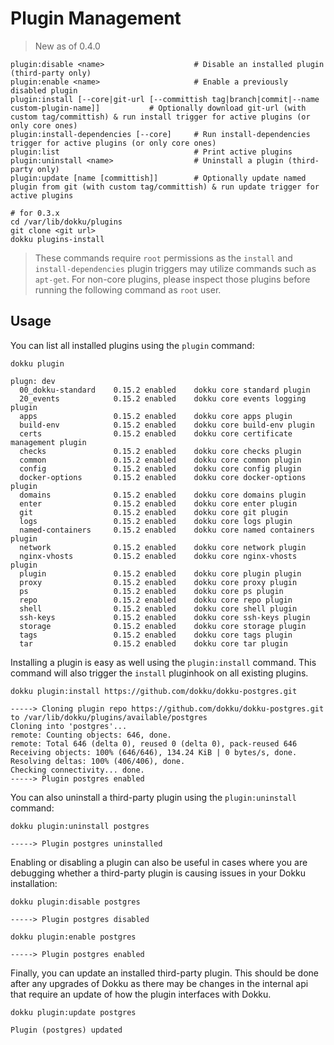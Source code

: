 # Plugin Management

> New as of 0.4.0

```
plugin:disable <name>                    # Disable an installed plugin (third-party only)
plugin:enable <name>                     # Enable a previously disabled plugin
plugin:install [--core|git-url [--committish tag|branch|commit|--name custom-plugin-name]]           # Optionally download git-url (with custom tag/committish) & run install trigger for active plugins (or only core ones)
plugin:install-dependencies [--core]     # Run install-dependencies trigger for active plugins (or only core ones)
plugin:list                              # Print active plugins
plugin:uninstall <name>                  # Uninstall a plugin (third-party only)
plugin:update [name [committish]]        # Optionally update named plugin from git (with custom tag/committish) & run update trigger for active plugins
```

```shell
# for 0.3.x
cd /var/lib/dokku/plugins
git clone <git url>
dokku plugins-install
```

> These commands require `root` permissions as the `install` and `install-dependencies` plugin triggers may utilize commands such as `apt-get`. For non-core plugins, please inspect those plugins before running the following command as `root` user.

## Usage

You can list all installed plugins using the `plugin` command:

```shell
dokku plugin
```

```
plugn: dev
  00_dokku-standard    0.15.2 enabled    dokku core standard plugin
  20_events            0.15.2 enabled    dokku core events logging plugin
  apps                 0.15.2 enabled    dokku core apps plugin
  build-env            0.15.2 enabled    dokku core build-env plugin
  certs                0.15.2 enabled    dokku core certificate management plugin
  checks               0.15.2 enabled    dokku core checks plugin
  common               0.15.2 enabled    dokku core common plugin
  config               0.15.2 enabled    dokku core config plugin
  docker-options       0.15.2 enabled    dokku core docker-options plugin
  domains              0.15.2 enabled    dokku core domains plugin
  enter                0.15.2 enabled    dokku core enter plugin
  git                  0.15.2 enabled    dokku core git plugin
  logs                 0.15.2 enabled    dokku core logs plugin
  named-containers     0.15.2 enabled    dokku core named containers plugin
  network              0.15.2 enabled    dokku core network plugin
  nginx-vhosts         0.15.2 enabled    dokku core nginx-vhosts plugin
  plugin               0.15.2 enabled    dokku core plugin plugin
  proxy                0.15.2 enabled    dokku core proxy plugin
  ps                   0.15.2 enabled    dokku core ps plugin
  repo                 0.15.2 enabled    dokku core repo plugin
  shell                0.15.2 enabled    dokku core shell plugin
  ssh-keys             0.15.2 enabled    dokku core ssh-keys plugin
  storage              0.15.2 enabled    dokku core storage plugin
  tags                 0.15.2 enabled    dokku core tags plugin
  tar                  0.15.2 enabled    dokku core tar plugin
```

Installing a plugin is easy as well using the `plugin:install` command. This command will also trigger the `install` pluginhook on all existing plugins.

```shell
dokku plugin:install https://github.com/dokku/dokku-postgres.git
```

```
-----> Cloning plugin repo https://github.com/dokku/dokku-postgres.git to /var/lib/dokku/plugins/available/postgres
Cloning into 'postgres'...
remote: Counting objects: 646, done.
remote: Total 646 (delta 0), reused 0 (delta 0), pack-reused 646
Receiving objects: 100% (646/646), 134.24 KiB | 0 bytes/s, done.
Resolving deltas: 100% (406/406), done.
Checking connectivity... done.
-----> Plugin postgres enabled
```

You can also uninstall a third-party plugin using the `plugin:uninstall` command:

```shell
dokku plugin:uninstall postgres
```

```
-----> Plugin postgres uninstalled
```

Enabling or disabling a plugin can also be useful in cases where you are debugging whether a third-party plugin is causing issues in your Dokku installation:

```shell
dokku plugin:disable postgres
```

```
-----> Plugin postgres disabled
```

```shell
dokku plugin:enable postgres
```

```
-----> Plugin postgres enabled
```

Finally, you can update an installed third-party plugin. This should be done after any upgrades of Dokku as there may be changes in the internal api that require an update of how the plugin interfaces with Dokku.

```shell
dokku plugin:update postgres
```

```
Plugin (postgres) updated
```
